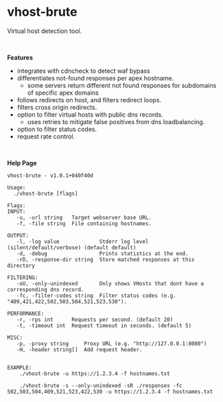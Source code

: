 vhost-brute
==

Virtual host detection tool.  

<br>

**Features**
- integrates with cdncheck to detect waf bypass
- differentiates not-found responses per apex hostname.
  - some servers return different not found responses for subdomains of specific apex domains
- follows redirects on host, and filters redirect loops.
- filters cross origin redirects.
- option to filter virtual hosts with public dns records.
  - uses retries to mitigate false positives from dns loadbalancing.
- option to filter status codes.
- request rate control.

<br>

**Help Page**
```
vhost-brute - v1.0.1+040f40d

Usage:
  ./vhost-brute [flags]

Flags:
INPUT:
   -u, -url string   Target webserver base URL.
   -f, -file string  File containing hostnames.

OUTPUT:
   -l, -log value             Stderr log level (silent/default/verbose) (default default)
   -d, -debug                 Prints statistics at the end.
   -rD, -response-dir string  Store matched responses at this directory

FILTERING:
   -oU, -only-unindexed       Only shows VHosts that dont have a corresponding dns record.
   -fc, -filter-codes string  Filter status codes (e.g. "409,421,422,502,503,504,521,523,530").

PERFORMANCE:
   -r, -rps int      Requests per second. (default 20)
   -t, -timeout int  Request timeout in seconds. (default 5)

MISC:
   -p, -proxy string     Proxy URL (e.g. "http://127.0.0.1:8080")
   -H, -header string[]  Add request header.


EXAMPLE:
	./vhost-brute -u https://1.2.3.4 -f hostnames.txt
	
	./vhost-brute -s --only-unindexed -sR ./responses -fc 502,503,504,409,521,523,422,530 -u https://1.2.3.4 -f hostnames.txt

```
